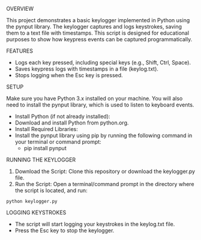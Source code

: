 OVERVIEW 

This project demonstrates a basic keylogger implemented in Python using the pynput library. The keylogger captures and logs keystrokes, saving them to a text file with timestamps. This script is designed for educational purposes to show how keypress events can be captured programmatically.

FEATURES

  - Logs each key pressed, including special keys (e.g., Shift, Ctrl, Space).
  - Saves keypress logs with timestamps in a file (keylog.txt).
  - Stops logging when the Esc key is pressed.

SETUP

Make sure you have Python 3.x installed on your machine. You will also need to install the pynput library, which is used to listen to keyboard events.
   - Install Python (if not already installed):
   - Download and install Python from python.org.
   - Install Required Libraries:
   - Install the pynput library using pip by running the following command in your terminal or command prompt:
       - pip install pynput

RUNNING THE KEYLOGGER

  1. Download the Script:
Clone this repository or download the keylogger.py file.
  2. Run the Script:
Open a terminal/command prompt in the directory where the script is located, and run:

    python keylogger.py

LOGGING KEYSTROKES 
  - The script will start logging your keystrokes in the keylog.txt file.
  - Press the Esc key to stop the keylogger.





